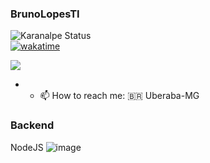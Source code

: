 ### BrunoLopesTI
![Karanalpe Status](https://github-readme-stats.vercel.app/api?username=brunoloopes&show_icons=true&theme=dracula)
<br>
[![wakatime](https://wakatime.com/badge/user/95efc206-09e1-4296-be1e-bab37822c162.svg)](https://wakatime.com/@brunolopesti)

![](https://komarev.com/ghpvc/?username=brunoloopes&label=Views+Profile)


- - 📫 How to reach me: 🇧🇷 Uberaba-MG

### Backend 
NodeJS
![image](https://img.shields.io/badge/Node.js-43853D?style=for-the-badge&logo=node.js&logoColor=white)



<!--
**brunoloopes/brunoloopes** is a ✨ _special_ ✨ repository because its `README.md` (this file) appears on your GitHub profile.

Here are some ideas to get you started:


- 🌱 I’m currently learning ...
- 👯 I’m looking to collaborate on ...
- 🤔 I’m looking for help with ...
- 💬 Ask me about ...
- 📫 How to reach me: ...
- 😄 Pronouns: ...
- ⚡ Fun fact: ...
-->
